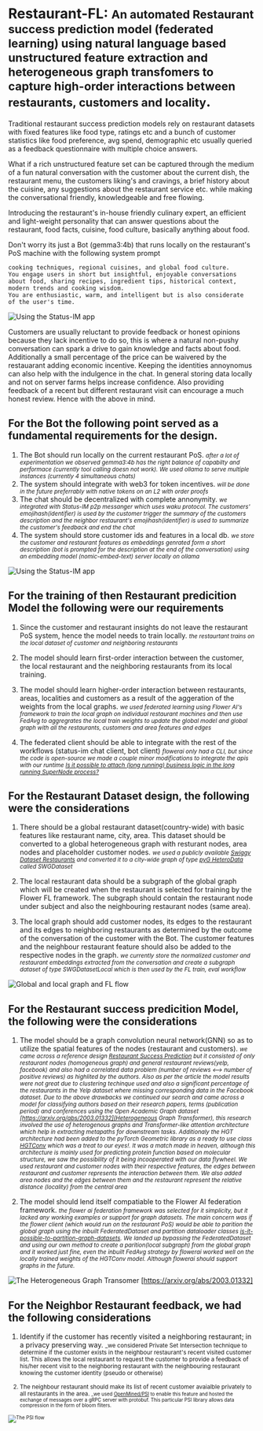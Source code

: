 # Restaurant-FL: <small>An automated Restaurant success prediction model (federated learning) using natural language based unstructured feature extraction and heterogeneous graph transfomers to capture high-order interactions between restaurants, customers and locality</small>.

Traditional restaurant success prediction models rely on restaurant datasets with fixed features like food type, ratings etc and a bunch of customer statistics like food preference, avg spend, demographic etc usually queried as a feedback questionnaire with multiple choice answers.

What if a rich unstructured feature set can be captured through the medium of a fun natural conversation with the customer about the current dish, the restaurant menu, the customers liking's and cravings, a brief history about the cuisine, any suggestions about the restaurant service etc. while making the conversational friendly, knowledgeable and free flowing.

Introducing the restaurant's in-house friendly culinary expert, an efficient and light-weight personality that can answer questions about the restaurant, food facts, cuisine, food culture, basically anything about food.

Don't worry its just a Bot (gemma3:4b) that runs locally on the restaurant's PoS machine with the following system prompt
```You are a friendly culinary expert with knowledge of food,
cooking techniques, regional cuisines, and global food culture.
You engage users in short but insightful, enjoyable conversations
about food, sharing recipes, ingredient tips, historical context,
modern trends and cooking wisdom.
You are enthusiastic, warm, and intelligent but is also considerate
of the user's time.
```

![Using the Status-IM app](./Bot_Chat_01.png)

Customers are usually reluctant to provide feedback or honest opinions because they lack incentive to do so, this is where a natural non-pushy conversation can spark a drive to gain knowledge and facts about food. Additionally a small percentage of the price can be waivered by the restauarant adding economic incentive. Keeping the identities annoynomus can also help with the indulgence in the chat. In general storing data locally and not on server farms helps increase confidence. Also providing feedback of a recent but different restaurant visit can encourage a much honest review. Hence with the above in mind.

For the Bot the following point served as a fundamental requirements for the design.
---
1. The Bot should run locally on the current restaurant PoS.
	<small>_after a lot of experimentation we observed gemma3:4b has the right balance of capabilty and performace (currently tool calling doesn not work). We used ollama to serve multiple instances (currently 4 simultaneous chats)_</small> 
2. The system should integrate with web3 for token incentives.
	<small>_will be done in the future preferrably with native tokens on an L2 with order proofs_</small>
3. The chat should be decentralized with complete annonymity.
	<small>_we integrated with Status-IM p2p messanger which uses waku protocol. The customers' emojihash(identifier) is used by the customer trigger the summary of the customers description and the neighbor restaurant's emojihash(identifier) is used to summarize the customer's feedback and end the chat_</small>
4. The system should store customer ids and features in a local db.
	<small>_we store the customer and restaurant features as embeddings genrated form a short description (bot is prompted for the description at the end of the conversation) using an embedding model (nomic-embed-text) server locally on ollama_</small>

![Using the Status-IM app](./Bot_Model_01.png)

For the training of then Restaurant predicition Model the following were our requirements
---
1. Since the customer and restaurant insights do not leave the restaurant PoS 
   system, hence the model needs to train locally.
   <small>_the restaurtant trains on the local dataset of customer and neighboring restaurants_</small>

2. The model should learn first-order interaction between the customer, the 
   local restaurant and the neighboring restaurants from its local training.

3. The model should learn higher-order interaction between restaurants, areas,
   localities and customers as a result of the aggeration of the weights from the local graphs.
   <small>_we used federated learning using Flower AI's framework to train the local graph on individual restaurant machines and then use FedAvg to aggregrates the local train weights to update the global model and global graph with all the restaurants, customers and area features and edges_</small>

4. The federated client should be able to integrate with the rest of the 
   workflows (status-im chat client, bot client)
   <small>_flowerai only had a CLI, but since the code is open-source we made a couple minor modifications to integrate the apis with our runtime [Is it possible to attach (long running) business logic in the long running SuperNode process?](https://discuss.flower.ai/t/is-it-possible-to-attach-long-running-business-logic-in-the-long-running-supernode-process/913)_</small> 

 
For the Restaurant Dataset design, the following were the considerations
---
1. There should be a global restaurant dataset(country-wide) with basic 
   features like restaurant name, city, area. This dataset should be converted to a global heterogeneous graph with resturant nodes, area nodes and placeholder customer nodes.
   <small>_we used a publicly available [Swiggy Dataset Restaurants](https://www.kaggle.com/datasets/abhijitdahatonde/swiggy-restuarant-dataset) and converted it to a city-wide graph of type [pyG HeteroData](https://pytorch-geometric.readthedocs.io/en/latest/generated/torch_geometric.data.HeteroData.html) called SWGDataset_</small>

2. The local restaurant data should be a subgraph of the global graph which
   will be created when the restaurant is selected for training by the Flower FL framework. The subgraph should contain the restaurant node under subject and also the neighbouring restaurant nodes (same area).

3. The local graph should add customer nodes, its edges to the restaurant
   and its edges to neighboring restaurants as determined by the outcome of the
   conversation of the customer with the Bot. The customer features and the neighbour restaurant feature should also be added to the respective nodes in the graph.
   <small>_we currently store the normalized customer and restaurant embeddings extracted from the conversation and create a subgraph dataset of type SWGDatasetLocal which is then used by the FL train, eval workflow_</small> 

![Global and local graph and FL flow](./FL_01.png)


For the Restaurant success predicition Model, the following were the considerations
---
1. The model should be a graph convolution neural network(GNN) so as to utilize 
   the spatial features of the nodes (restaurant and customers).
   <small>_we came across a reference design [Restaurant Success Prediction](https://medium.com/restaurant-success-prediction/restaurant-success-prediction-4809efe09203) but it consisted of only restaurant nodes (homogeneous graph) and general restaurant reviews(yelp, facebook) and also had a correlated data problem (number of reviews <--> number of positive reviews) as highlited by the authors. Also as per the article the model results were not great due to clustering techinque used and also a significant percentage of the restaurants in the Yelp dataset where missing corresponding data in the Facebook dataset. 
   Due to the above drawbacks we continued our search and came across a model for classifying authors based on their research papers, terms (publication period) and conferences using the Open Academic Graph dataset [https://arxiv.org/abs/2003.01332](Heterogeneous Graph Transformer), this research involved the use of heterogenous graphs and Transformer-like attention architecture which help in extracting metapaths for downstream tasks. Additionaly the HGT architecture had been added to the pyTorch Geometric library as a ready to use class [HGTConv](https://pytorch-geometric.readthedocs.io/en/latest/generated/torch_geometric.nn.conv.HGTConv.html?highlight=hgtconv#torch_geometric.nn.conv.HGTConv) which was a treat to our eyes!. It was a match made in heaven, although this architecture is mainly used for predicting protein function based on molecular structure, we saw the possibility of it being incooperated with our data flywheel. We used restaurant and customer nodes with their respective features, the edges between restaurant and customer represents the interaction between them. We also added area nodes and the edges between them and the restaurant represent the relative distance (locality) from the central area_</small>

2. The model should lend itself compatiable to the Flower AI federation 
   framework.
   <small>_the flower ai federation framework was selected for it simplicity, but it lacked any working examples or support for graph datasets. The main concern was if the flower client (which would run on the restaurant PoS) would be able to parition the global graph using the inbuilt FederatedDataset and partition dataloader classes [is-it-possible-to-partition-graph-datasets](https://discuss.flower.ai/t/is-it-possible-to-partition-graph-datasets/836).
   We landed up bypassing the FederatedDataset and using our own method to create a parition(local subgraph) from the global graph and it worked just fine, even the inbuilt FedAvg strategy by flowerai worked well on the locally trained weights of the HGTConv model. Although flowerai should support graphs in the future._</small>

![The Heterogeneous Graph Transomer](./HGTConv_01.png)
[https://arxiv.org/abs/2003.01332]


For the Neighbor Restaurant feedback, we had the following considerations
---
1. Identify if the customer has recently visited a neighboring restaurant; in a
   privacy preserving way.
   <small>_we considered Private Set Intersection technique to determine if the customer exists in the neighbour restaurant's recent visited customer list. This allows the local restaurant to request the customer to provide a feedback of his/her recent visit to the neighboring restaurant with the neighbouring restaurant knowing the customer identity (pseudo or otherwise)

2. The neighbour restaurant should make its list of recent customer avaialble
   privately to all restaurants in the area.
   <small>_we used [OpenMined/PSI](https://github.com/OpenMined/PSI) to enable this feature and hosted the exchange of messages over a gRPC server with protobuf. This particular PSI library allows data compression in the form of bloom fliters.

![The PSI flow](./PSI_01.png)
